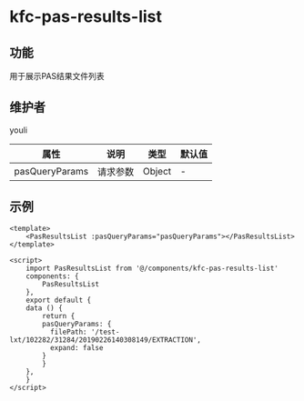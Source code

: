 # kfc-pas-results-list

## 功能
用于展示PAS结果文件列表

## 维护者
youli

| 属性        | 说明     | 类型   | 默认值 |
| ----------- | -------- | ------ | ------ |
| pasQueryParams | 请求参数 | Object | -      |

## 示例
```
<template>
    <PasResultsList :pasQueryParams="pasQueryParams"></PasResultsList>
</template>

<script>
    import PasResultsList from '@/components/kfc-pas-results-list'
    components: {
        PasResultsList
    },
    export default {
    data () {
        return {
        pasQueryParams: {
          filePath: '/test-lxt/102282/31284/20190226140308149/EXTRACTION',
          expand: false
        }
        }
    },
    }
</script>
